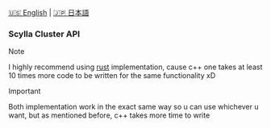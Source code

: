 [🇺🇸 English](README.md) | [🇯🇵 日本語](README_jap.md)

### Scylla Cluster API

> [!NOTE]
> I highly recommend using [rust](https://github.com/Akzestia/zclp-rs) implementation,
> cause c++ one takes at least 10 times more code to be written for the same functionality xD

> [!IMPORTANT]
> Both implementation work in the exact same way so u can use whichever u want,
> but as mentioned before, c++ takes more time to write
